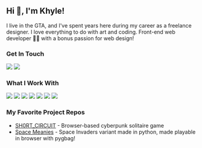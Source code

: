 ## Hi 👋, I'm Khyle! 
I live in the GTA, and I've spent years here during my career as a freelance designer. I love everything to do with art and coding. Front-end web developer 👨‍💻 with a bonus passion for web design!

### Get In Touch
<a href="http://kbest.ca"><img src="https://img.shields.io/badge/portfolio-97BD00?style=for-the-badge&logo=dev.to&logoColor=white"></a> <a href="https://www.linkedin.com/in/khyle-best-933120226"><img src="https://img.shields.io/badge/LinkedIn-53B0DF?style=for-the-badge&logo=linkedin&logoColor=white"></a>

### What I Work With
<img src="https://img.shields.io/badge/jQuery-ff38ac?style=for-the-badge&logo=jquery&logoColor=white"> <img src="https://img.shields.io/badge/JavaScript-b61aff?style=for-the-badge&logo=javascript&logoColor=white"> <img src="https://img.shields.io/badge/HTML5-881aff?style=for-the-badge&logo=html5&logoColor=white"> <img src="https://img.shields.io/badge/CSS3-4242ff?style=for-the-badge&logo=css3&logoColor=white"> <img src="https://img.shields.io/badge/Git-4287ff?style=for-the-badge&logo=git&logoColor=white"> <img src="https://img.shields.io/badge/cPanel-53B0DF?style=for-the-badge&logo=godaddy&logoColor=white"> <img src="https://img.shields.io/badge/Wordpress-97BD00?style=for-the-badge&logo=wordpress&logoColor=white">

### My Favorite Project Repos
* <a href="https://github.com/khyleB/SH0RT_C1RCU1T">SH0RT_CIRCUIT</a> - Browser-based cyberpunk solitaire game
* <a href="https://github.com/khyleB/space-meanies">Space Meanies</a> - Space Invaders variant made in python, made playable in browser with pygbag!

<!--
**khyleB/khyleB** is a ✨ _special_ ✨ repository because its `README.md` (this file) appears on your GitHub profile.

Here are some ideas to get you started:

- 🔭 I’m currently working on ...
- 🌱 I’m currently learning ...
- 👯 I’m looking to collaborate on ...
- 🤔 I’m looking for help with ...
- 💬 Ask me about ...
- 📫 How to reach me: ...
- 😄 Pronouns: ...
- ⚡ Fun fact: ...
-->
